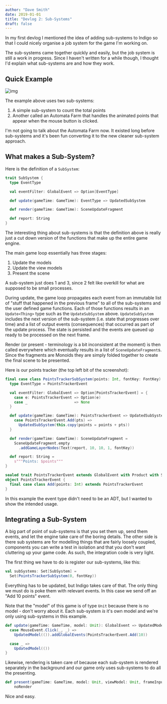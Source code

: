```yaml
---
author: "Dave Smith"
date: 2019-01-01
title: "Devlog 2: Sub-Systems"
draft: false
---
```


In my first devlog I mentioned the idea of adding sub-systems to Indigo so that I could nicely organise a job system for the game I'm working on.

The sub-systems came together quickly and easily, but the job system is still a work in progress. Since I haven't written for a while though, I thought I'd explain what sub-systems are and how they work.

## Quick Example

![img](/fppixels/images/subsystems-example.gif)

The example above uses two sub-systems:

1. A simple sub-system to count the total points
2. Another called an Automata Farm that handles the animated points that appear when the mouse button is clicked.

I'm not going to talk about the Automata Farm now. It existed long before sub-systems and it's been fun converting it to the new cleaner sub-system approach.

## What makes a Sub-System?

Here is the definition of a `SubSystem`:

```scala
trait SubSystem {
  type EventType

  val eventFilter: GlobalEvent => Option[EventType]

  def update(gameTime: GameTime): EventType => UpdatedSubSystem

  def render(gameTime: GameTime): SceneUpdateFragment

  def report: String
}
```

The interesting thing about sub-systems is that the definition above is really just a cut down version of the functions that make up the entire game engine.

The main game loop essentially has three stages:

1. Update the models
2. Update the view models
3. Present the scene

A sub-system just does 1 and 3, since 2 felt like overkill for what are supposed to be small processes.

During update, the game loop propagates each event from an immutable list of "stuff that happened in the previous frame" to all of the sub-systems and the user defined game functions. Each of those functions results in an `Update<Thing>` type such as the `UpdateSubSystem` above. `UpdateSubSystem` includes the next version of the sub-system (i.e. state that progresses over time) and a list of output events (consequences) that occurred as part of the update process. The state is persisted and the events are queued up ready to be processed on the next frame.

Render (or present - terminology is a bit inconsistent at the moment) is then called everywhere which eventually results in a list of `SceneUpdateFragment`s. Since the fragments are Monoids they are simply folded together to create the final scene to be presented.

Here is our points tracker (the top left bit of the screenshot):

```scala
final case class PointsTrackerSubSystem(points: Int, fontKey: FontKey) extends SubSystem {
  type EventType = PointsTrackerEvent

  val eventFilter: GlobalEvent => Option[PointsTrackerEvent] = {
    case e: PointsTrackerEvent => Option(e)
    case _                     => None
  }

  def update(gameTime: GameTime): PointsTrackerEvent => UpdatedSubSystem = {
    case PointsTrackerEvent.Add(pts) =>
      UpdatedSubSystem(this.copy(points = points + pts))
  }

  def render(gameTime: GameTime): SceneUpdateFragment =
    SceneUpdateFragment.empty
      .addGameLayerNodes(Text(report, 10, 10, 1, fontKey))

  def report: String =
    s"""Points: $points"""
}

sealed trait PointsTrackerEvent extends GlobalEvent with Product with Serializable
object PointsTrackerEvent {
  final case class Add(points: Int) extends PointsTrackerEvent
}
```

In this example the event type didn't need to be an ADT, but I wanted to show the intended usage.

## Integrating a Sub-System

A big part of point of sub-systems is that you set them up, send them events, and let the engine take care of the boring details. The other side is there sub systems are for modelling things that are fairly loosely coupled, components you can write a test in isolation and that you don't want cluttering up your game code. As such, the integration code is very light.

The first thing we have to do is register our sub-systems, like this:

```scala
val subSystems: Set[SubSystem] =
  Set(PointsTrackerSubSystem(0, fontKey))
```

Everything has to be updated, but Indigo takes care of that. The only thing we must do is poke them with relevant events. In this case we send off an "Add 10 points" event.

Note that the "model" of this game is of type `Unit` because there is no model - don't worry about it. Each sub-system *is* it's own model and we're only using sub-systems in this example.

```scala
def update(gameTime: GameTime, model: Unit): GlobalEvent => UpdatedModel[Unit] = {
  case MouseEvent.Click(_, _) =>
    UpdatedModel(()).addGlobalEvents(PointsTrackerEvent.Add(10))

  case _ =>
    UpdatedModel(())
}
```

Likewise, rendering is taken care of because each sub-system is rendered separately in the background and our game only uses sub-systems to do all the presenting.

```scala
def present(gameTime: GameTime, model: Unit, viewModel: Unit, frameInputEvents: FrameInputEvents): SceneUpdateFragment =
    noRender 
```

Nice and easy.
